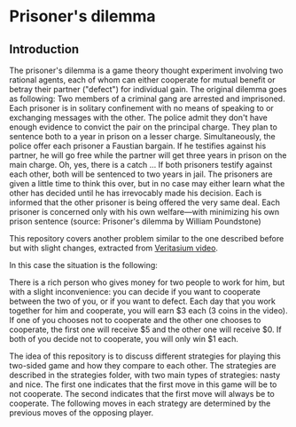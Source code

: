 # Prisoner's dilemma

## Introduction

The prisoner's dilemma is a game theory thought experiment involving two rational agents, each of whom can either cooperate for mutual benefit or betray their partner ("defect") for individual gain.
The original dilemma goes as following: 
Two members of a criminal gang are arrested and imprisoned. Each prisoner is in solitary confinement with no means of speaking to or exchanging messages with the other. The police admit they don't have enough evidence to convict the pair on the principal charge. They plan to sentence both to a year in prison on a lesser charge. Simultaneously, the police offer each prisoner a Faustian bargain. If he testifies against his partner, he will go free while the partner will get three years in prison on the main charge. Oh, yes, there is a catch ... If both prisoners testify against each other, both will be sentenced to two years in jail. The prisoners are given a little time to think this over, but in no case may either learn what the other has decided until he has irrevocably made his decision. Each is informed that the other prisoner is being offered the very same deal. Each prisoner is concerned only with his own welfare—with minimizing his own prison sentence (source: Prisoner's dilemma by William Poundstone)

This repository covers another problem similar to the one described before but with slight changes, extracted from [Veritasium video](https://www.youtube.com/watch?v=mScpHTIi-kM&list=WL&index=31). 

In this case the situation is the following:

There is a rich person who gives money for two people to work for him, but with a slight inconvenience: you can decide if you want to cooperate between the two of you, or if you want to defect. Each day that you work together for him and cooperate, you will earn $3 each (3 coins in the video). If one of you chooses not to cooperate and the other one chooses to cooperate, the first one will receive $5 and the other one will receive $0. If both of you decide not to cooperate, you will only win $1 each. 

The idea of this repository is to discuss different strategies for playing this two-sided game and how they compare to each other. The strategies are described in the strategies folder, with two main types of strategies: nasty and nice. The first one indicates that the first move in this game will be to not cooperate. The second indicates that the first move will always be to cooperate. The following moves in each strategy are determined by the previous moves of the opposing player. 
